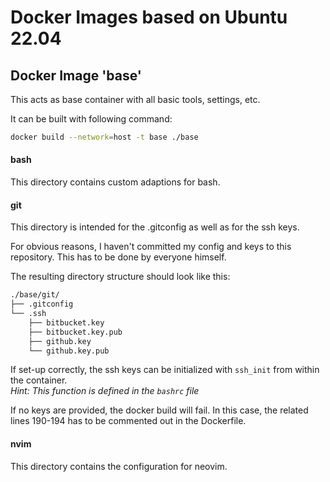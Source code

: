 # Docker Images based on Ubuntu 22.04

## Docker Image 'base'

This acts as base container with all basic tools, settings, etc.

It can be built with following command:

```bash
docker build --network=host -t base ./base
```

#### bash

This directory contains custom adaptions for bash.

#### git

This directory is intended for the .gitconfig as well as for the ssh keys.

For obvious reasons, I haven't committed my config and keys to this repository.
This has to be done by everyone himself.

The resulting directory structure should look like this:

```bash
./base/git/
├── .gitconfig
└── .ssh
    ├── bitbucket.key
    ├── bitbucket.key.pub
    ├── github.key
    └── github.key.pub
```

If set-up correctly, the ssh keys can be initialized with `ssh_init` from within the container. \
*Hint: This function is defined in the `bashrc` file*

If no keys are provided, the docker build will fail.
In this case, the related lines 190-194 has to be commented out in the Dockerfile.

#### nvim

This directory contains the configuration for neovim.
